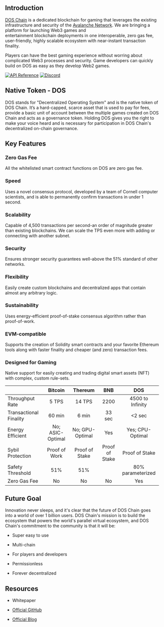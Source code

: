 ## Introduction[​](https://docs.avax.network/#introduction)

[DOS Chain](https://doschain.com) is a dedicated blockchain for gaming that leverages the existing infrastructure and security of the [Avalanche Network](https://www.avax.network/). We are bringing a platform for launching Web3 games and entertainment blockchain deployments in one interoperable, zero gas fee, user-friendly, highly scalable ecosystem with near-instant transaction finality.

Players can have the best gaming experience without worring about complicated Web3 processes and security. Game developers can quickly build on DOS as easy as they develop Web2 games.

[![API Reference](
https://camo.githubusercontent.com/915b7be44ada53c290eb157634330494ebe3e30a/68747470733a2f2f676f646f632e6f72672f6769746875622e636f6d2f676f6c616e672f6764646f3f7374617475732e737667
)](https://docs.doschain.com)
[![Discord](https://img.shields.io/badge/discord-join%20chat-blue.svg)](https://discord.gg/DOS)

## Native Token - DOS

DOS stands for "Decentralized Operating System" and is the native token of DOS Chain. It’s a hard-capped, scarce asset that is used to pay for fees, provide a basic unit of account between the multiple games created on DOS Chain and acts as a governance token. Holding DOS gives you the right to make your voice heard and is necessary for participation in DOS Chain's decentralized on-chain governance.

## Key Features

### Zero Gas Fee

All the whitelisted smart contract functions on DOS are zero gas fee.

### Speed

Uses a novel consensus protocol, developed by a team of Cornell computer scientists, and is able to permanently confirm transactions in under 1 second.

### Scalability

Capable of 4,500 transactions per second-an order of magnitude greater than existing blockchains. We can scale the TPS even more with adding or connecting with another subnet.

### Security

Ensures stronger security guarantees well-above the 51% standard of other networks.

### Flexibility

Easily create custom blockchains and decentralized apps that contain almost any arbitrary logic.

### Sustainability

Uses energy-efficient proof-of-stake consensus algorithm rather than proof-of-work.

### EVM-compatible

Supports the creation of Solidity smart contracts and your favorite Ethereum tools along with faster finality and cheaper (and zero) transaction fees.

### Designed for Gaming

Native support for easily creating and trading digital smart assets (NFT) with complex, custom rule-sets.

|                             |      Bitcoin     |     Thereum     |       BNB      |        DOS        |
| --------------------------- | :--------------: | :-------------: | :------------: | :---------------: |
| Throughput Rate             |       5 TPS      |      14 TPS     |      2200      |  4500 to Infinity |
| Transactional Finality&#xD; |      60 min      |      6 min      |     33 sec     |       <2 sec      |
| Energy Efficient&#xD;       | No; ASIC-Optimal | No; GPU-Optimal |       Yes      |  Yes; CPU-Optimal |
| Sybil Protection            |   Proof of Work  |  Proof of Stake | Proof of Stake |   Proof of Stake  |
| Safety Threshold            |        51%       |       51%       |                | 80% parameterized |
| Zero Gas Fee                |        No        |        No       |       No       |        Yes        |


## Future Goal

Innovation never sleeps, and it's clear that the future of DOS Chain goes into a world of over 1 billion users. DOS Chain's mission is to build the ecosystem that powers the world's parallel virtual ecosystem, and DOS Chain's commitment to the community is that it will be:

*   Super easy to use

*   Multi-chain

*   For players and developers

*   Permissionless

*   Forever decentralized

## Resources

*   Whitepaper

*   [Official GitHub](https://github.com/DOSLabs/DOS)

*   [Official Blog](https://www.bnbchain.org/en/blog/)



